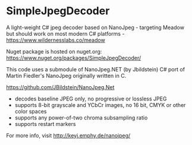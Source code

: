 # SimpleJpegDecoder
A light-weight C# jpeg decoder based on NanoJpeg - targeting Meadow but should work on most modern C# platforms - https://www.wildernesslabs.co/meadow

Nuget package is hosted on nuget.org: https://www.nuget.org/packages/SimpleJpegDecoder/ 


This code uses a submodule of NanoJpeg.NET (by Jbildstein) C# port of Martin Fiedler's NanoJpeg originally written in C. 

https://github.com/JBildstein/NanoJpeg.Net

- decodes baseline JPEG only, no progressive or lossless JPEG
- supports 8-bit grayscale and YCbCr images, no 16 bit, CMYK or other color spaces
- supports any power-of-two chroma subsampling ratio
- supports restart markers

For more info, visit http://keyj.emphy.de/nanojpeg/
